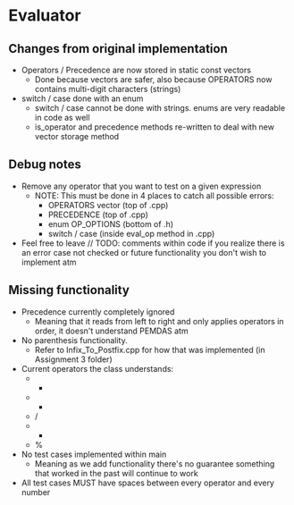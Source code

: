 # Evaluator

## Changes from original implementation
- Operators / Precedence are now stored in static const vectors
	- Done because vectors are safer, also because OPERATORS now contains multi-digit characters (strings)
- switch / case done with an enum
	- switch / case cannot be done with strings. enums are very readable in code as well
	- is_operator and precedence methods re-written to deal with new vector storage method

## Debug notes
- Remove any operator that you want to test on a given expression
	- NOTE: This must be done in 4 places to catch all possible errors:
		- OPERATORS vector (top of .cpp)
		- PRECEDENCE (top of .cpp)
		- enum OP_OPTIONS (bottom of .h)
		- switch / case (inside eval_op method in .cpp)
- Feel free to leave // TODO: comments within code if you realize there is an error case not checked or future functionality you don't wish to implement atm

## Missing functionality
- Precedence currently completely ignored
	- Meaning that it reads from left to right and only applies operators in order, it doesn't understand PEMDAS atm
- No parenthesis functionality. 
	- Refer to Infix_To_Postfix.cpp for how that was implemented (in Assignment 3 folder)
- Current operators the class understands:
	- +
	- -
	- /
	- *
	- %
- No test cases implemented within main
	- Meaning as we add functionality there's no guarantee something that worked in the past will continue to work
- All test cases MUST have spaces between every operator and every number
